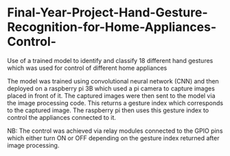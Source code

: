 # Final-Year-Project-Hand-Gesture-Recognition-for-Home-Appliances-Control-
Use of a trained model to identify and classify 18 different hand gestures which was used for control of different home appliances

The model was trained using convolutional neural network (CNN) and then deployed on a raspberry pi 3B which used a pi camera to capture images placed in front of it. The captured images were then sent to the model via the image processing code. This returns a gesture index which corresponds to the captured image. The raspberry pi then uses this gesture index to control the appliances connected to it.

NB: The control was achieved via relay modules connected to the GPIO pins which either turn ON or OFF depending on the gesture index returned after image processing.
